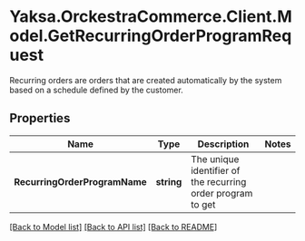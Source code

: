 # Yaksa.OrckestraCommerce.Client.Model.GetRecurringOrderProgramRequest
Recurring orders are orders that are created automatically by the system based on a schedule defined by the customer.

## Properties

Name | Type | Description | Notes
------------ | ------------- | ------------- | -------------
**RecurringOrderProgramName** | **string** | The unique identifier of the recurring order program to get | 

[[Back to Model list]](../README.md#documentation-for-models) [[Back to API list]](../README.md#documentation-for-api-endpoints) [[Back to README]](../README.md)

